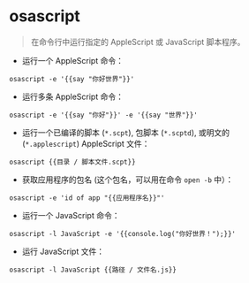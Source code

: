 # osascript

> 在命令行中运行指定的 AppleScript 或 JavaScript 脚本程序。

- 运行一个 AppleScript 命令：

`osascript -e '{{say "你好世界"}}'`

- 运行多条 AppleScript 命令：

`osascript -e '{{say "你好"}}' -e '{{say "世界"}}'`

- 运行一个已编译的脚本 (`*.scpt`), 包脚本 (`*.scptd`), 或明文的 (`*.applescript`) AppleScript 文件：

`osascript {{目录 / 脚本文件.scpt}}`

- 获取应用程序的包名 (这个包名，可以用在命令 `open -b` 中）：

`osascript -e 'id of app "{{应用程序名}}"'`

- 运行一个 JavaScript 命令：

`osascript -l JavaScript -e '{{console.log("你好世界！");}}'`

- 运行 JavaScript 文件：

`osascript -l JavaScript {{路径 / 文件名.js}}`
